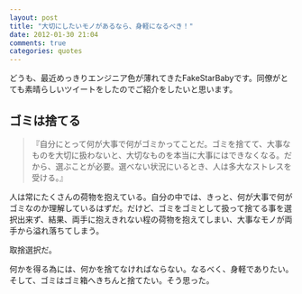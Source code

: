 ```yaml
---
layout: post
title: "大切にしたいモノがあるなら、身軽になるべき！"
date: 2012-01-30 21:04
comments: true
categories: quotes
---
```


どうも、最近めっきりエンジニア色が薄れてきたFakeStarBabyです。同僚がとても素晴らしいツイートをしたのでご紹介をしたいと思います。

<!-- more -->

## ゴミは捨てる

> 『自分にとって何が大事で何がゴミかってことだ。ゴミを捨てて、大事なものを大切に扱わないと、大切なものを本当に大事にはできなくなる。だから、選ぶことが必要。選べない状況にいるとき、人は多大なストレスを受ける。』

人は常にたくさんの荷物を抱えている。自分の中では、きっと、何が大事で何がゴミなのか理解しているはずだ。だけど、ゴミをゴミとして扱って捨てる事を選択出来ず、結果、両手に抱えきれない程の荷物を抱えてしまい、大事なモノが両手から溢れ落ちてしまう。

取捨選択だ。

何かを得る為には、何かを捨てなければならない。なるべく、身軽でありたい。そして、ゴミはゴミ箱へきちんと捨てたい。そう思った。